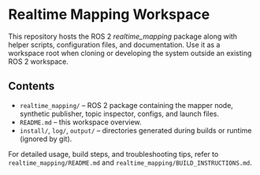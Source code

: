 # Realtime Mapping Workspace

This repository hosts the ROS 2 *realtime_mapping* package along with helper scripts, configuration files, and documentation. Use it as a workspace root when cloning or developing the system outside an existing ROS 2 workspace.

## Contents

- `realtime_mapping/` – ROS 2 package containing the mapper node, synthetic publisher, topic inspector, configs, and launch files.
- `README.md` – this workspace overview.
- `install/`, `log/`, `output/` – directories generated during builds or runtime (ignored by git).

For detailed usage, build steps, and troubleshooting tips, refer to `realtime_mapping/README.md` and `realtime_mapping/BUILD_INSTRUCTIONS.md`.
